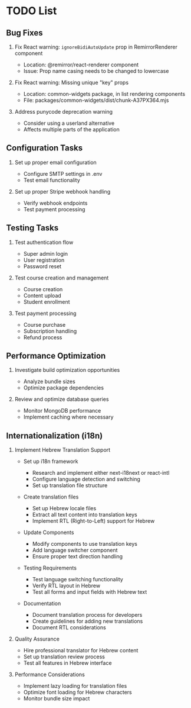 # TODO List

## Bug Fixes
1. Fix React warning: `ignoreBidiAutoUpdate` prop in RemirrorRenderer component
   - Location: @remirror/react-renderer component
   - Issue: Prop name casing needs to be changed to lowercase

2. Fix React warning: Missing unique "key" props
   - Location: common-widgets package, in list rendering components
   - File: packages/common-widgets/dist/chunk-A37PX364.mjs

3. Address punycode deprecation warning
   - Consider using a userland alternative
   - Affects multiple parts of the application

## Configuration Tasks
1. Set up proper email configuration
   - Configure SMTP settings in .env
   - Test email functionality

2. Set up proper Stripe webhook handling
   - Verify webhook endpoints
   - Test payment processing

## Testing Tasks
1. Test authentication flow
   - Super admin login
   - User registration
   - Password reset

2. Test course creation and management
   - Course creation
   - Content upload
   - Student enrollment

3. Test payment processing
   - Course purchase
   - Subscription handling
   - Refund process

## Performance Optimization
1. Investigate build optimization opportunities
   - Analyze bundle sizes
   - Optimize package dependencies

2. Review and optimize database queries
   - Monitor MongoDB performance
   - Implement caching where necessary

## Internationalization (i18n)
1. Implement Hebrew Translation Support
   - Set up i18n framework
     * Research and implement either next-i18next or react-intl
     * Configure language detection and switching
     * Set up translation file structure

   - Create translation files
     * Set up Hebrew locale files
     * Extract all text content into translation keys
     * Implement RTL (Right-to-Left) support for Hebrew

   - Update Components
     * Modify components to use translation keys
     * Add language switcher component
     * Ensure proper text direction handling

   - Testing Requirements
     * Test language switching functionality
     * Verify RTL layout in Hebrew
     * Test all forms and input fields with Hebrew text

   - Documentation
     * Document translation process for developers
     * Create guidelines for adding new translations
     * Document RTL considerations

2. Quality Assurance
   - Hire professional translator for Hebrew content
   - Set up translation review process
   - Test all features in Hebrew interface

3. Performance Considerations
   - Implement lazy loading for translation files
   - Optimize font loading for Hebrew characters
   - Monitor bundle size impact

